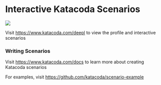 # Interactive Katacoda Scenarios

[![](http://shields.katacoda.com/katacoda/deepl/count.svg)](https://www.katacoda.com/deepl "Get your profile on Katacoda.com")

Visit https://www.katacoda.com/deepl to view the profile and interactive scenarios

### Writing Scenarios
Visit https://www.katacoda.com/docs to learn more about creating Katacoda scenarios

For examples, visit https://github.com/katacoda/scenario-example
